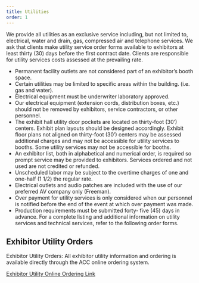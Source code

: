 ```yaml
---
title: Utilities
order: 1
---
```


We provide all utilities as an exclusive service including, but not limited to, electrical, water and drain, gas, compressed air and telephone services. We ask that clients make utility service order forms available to exhibitors at least thirty (30) days before the first contract date. Clients are responsible for utility services costs assessed at the prevailing rate. 

- Permanent facility outlets are not considered part of an exhibitor’s booth space.
- Certain utilities may be limited to specific areas within the building. (i.e. gas and water).
- Electrical equipment must be underwriter laboratory approved.
- Our electrical equipment (extension cords, distribution boxes, etc.) should not be removed by exhibitors, service contractors, or other personnel.
- The exhibit hall utility door pockets are located on thirty-foot (30’) centers. Exhibit plan layouts should be designed accordingly. Exhibit floor plans not aligned on thirty-foot (30’) centers may be assessed additional charges and may not be accessible for utility services to booths. Some utility services may not be accessible for booths.
- An exhibitor list, both in alphabetical and numerical order, is required so prompt service may be provided to exhibitors. Services ordered and not used are not credited or refunded.
- Unscheduled labor may be subject to the overtime charges of one and one-half (1 1/2) the regular rate.
- Electrical outlets and audio patches are included with the use of our preferred AV company only (Freeman).
- Over payment for utility services is only considered when our personnel is notified before the end of the event at which over payment was made.
- Production requirements must be submitted forty- five (45) days in advance. For a complete listing and additional information on utility services and technical services, refer to the following order forms.

## Exhibitor Utility Orders

Exhibitor Utility Orders: All exhibitor utility information and ordering is available directly through the ACC online ordering system.

[Exhibitor Utility Online Ordering Link](https://austincc.ungerboeck.com/prod/app85.cshtml?AppCode=COE&CC=1&OrgCode=10)
